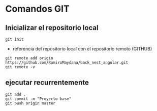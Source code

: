 # Comandos GIT

## Inicializar el repositorio local
```
git init
```
- referencia del repositorio local con el repositorio remoto (GITHUB)

```
git remote add origin https://github.com/RamiroMaydana/back_nest_angular.git
git remote -v
```


ejecutar recurrentemente
------------------------------
```
git add .
git commit -m "Proyecto base"
git push origin master
```